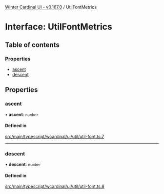 [Winter Cardinal UI - v0.167.0](../index.md) / UtilFontMetrics

# Interface: UtilFontMetrics

## Table of contents

### Properties

- [ascent](UtilFontMetrics.md#ascent)
- [descent](UtilFontMetrics.md#descent)

## Properties

### ascent

• **ascent**: `number`

#### Defined in

[src/main/typescript/wcardinal/ui/util/util-font.ts:7](https://github.com/winter-cardinal/winter-cardinal-ui/blob/v0.167.0/src/main/typescript/wcardinal/ui/util/util-font.ts#L7)

___

### descent

• **descent**: `number`

#### Defined in

[src/main/typescript/wcardinal/ui/util/util-font.ts:8](https://github.com/winter-cardinal/winter-cardinal-ui/blob/v0.167.0/src/main/typescript/wcardinal/ui/util/util-font.ts#L8)
